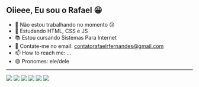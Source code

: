 ## Oiieee, Eu sou o Rafael 😀

- 🔭 Não estou trabalhando no momento 😢
- 🌱 Estudando HTML, CSS e JS
- 📚 Estou cursando Sistemas Para Internet
- 💬 Contate-me no email: contatorafaelrfernandes@gmail.com
- 📫 How to reach me: ...
- 😄 Pronomes: ele/dele

-------------------------------------------------------------------------------------------------------------------------------
<div> 
  <a href="https://www.youtube.com/channel/UC_SH86bZdV2LvNa7iPaBu8w" target="_blank"><img src="https://img.shields.io/badge/YouTube-FF0000?style=for-the-badge&logo=youtube&logoColor=white" target="_blank"></a>
  <a href="https://www.instagram.com/r4fael87/" target="_blank"><img src="https://img.shields.io/badge/-Instagram-%23E4405F?style=for-the-badge&logo=instagram&logoColor=white" target="_blank"></a>
 	<a href="https://www.twitch.tv/R4fael28" target="_blank"><img src="https://img.shields.io/badge/Twitch-9146FF?style=for-the-badge&logo=twitch&logoColor=white" target="_blank"></a>
 <a href="https://discord.com/channels/@rafa9035" target="_blank"><img src="https://img.shields.io/badge/Discord-7289DA?style=for-the-badge&logo=discord&logoColor=white" target="_blank"></a> 
  <a href = "mailto:contatorafaelrfernandes@gmail.com"><img src="https://img.shields.io/badge/-Gmail-%23333?style=for-the-badge&logo=gmail&logoColor=white" target="_blank"></a>
  <a href="www.linkedin.com/in/rafael-f-1b1822248" target="_blank"><img src="https://img.shields.io/badge/-LinkedIn-%230077B5?style=for-the-badge&logo=linkedin&logoColor=white" target="_blank"></a> 
  
</div>
